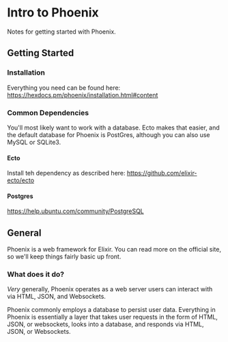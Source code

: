 # Intro to Phoenix
Notes for getting started with Phoenix.

## Getting Started
### Installation
Everything you need can be found here:
https://hexdocs.pm/phoenix/installation.html#content

### Common Dependencies
You'll most likely want to work with a database. Ecto makes that easier, and the default database for Phoenix is PostGres, although you can also use MySQL or SQLite3.

#### Ecto
Install teh dependency as described here:
https://github.com/elixir-ecto/ecto

#### Postgres
https://help.ubuntu.com/community/PostgreSQL

## General
Phoenix is a web framework for Elixir. You can read more on the official site, so we'll keep things fairly basic up front.

### What does it do?
*Very* generally, Phoenix operates as a web server users can interact with via HTML, JSON, and Websockets.

Phoenix commonly employs a database to persist user data. Everything in Phoenix is essentially a layer that takes user requests in the form of HTML, JSON, or websockets, looks into a database, and responds via HTML, JSON, or Websockets.


